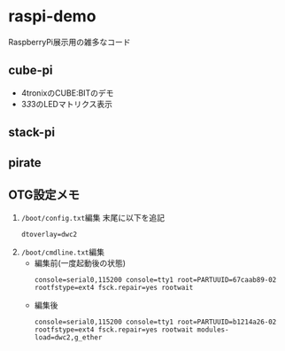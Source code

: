 # raspi-demo
RaspberryPi展示用の雑多なコード

## cube-pi
- 4tronixのCUBE:BITのデモ
- 3*3*3のLEDマトリクス表示

## stack-pi

## pirate

## OTG設定メモ
1. `/boot/config.txt`編集
   末尾に以下を追記
    ```
    dtoverlay=dwc2
    ```
2. `/boot/cmdline.txt`編集
   - 編集前(一度起動後の状態)
     ```
     console=serial0,115200 console=tty1 root=PARTUUID=67caab89-02 rootfstype=ext4 fsck.repair=yes rootwait
     ```
   - 編集後
     ```
     console=serial0,115200 console=tty1 root=PARTUUID=b1214a26-02 rootfstype=ext4 fsck.repair=yes rootwait modules-load=dwc2,g_ether
     ```

